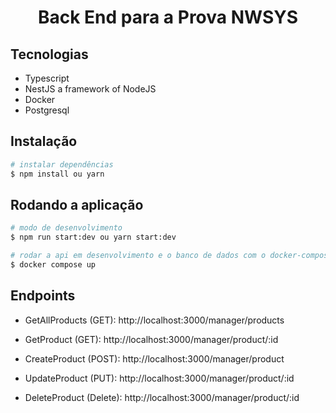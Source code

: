 <h1 align="center" >Back End para a Prova NWSYS</h1>

## Tecnologias

- Typescript
- NestJS a framework of NodeJS
- Docker
- Postgresql

## Instalação

```bash
# instalar dependências
$ npm install ou yarn
```

## Rodando a aplicação

```bash
# modo de desenvolvimento
$ npm run start:dev ou yarn start:dev

# rodar a api em desenvolvimento e o banco de dados com o docker-compose
$ docker compose up
```

## Endpoints
- <p>GetAllProducts (GET): http://localhost:3000/manager/products</p>
- <p>GetProduct (GET): http://localhost:3000/manager/product/:id</p>
- <p>CreateProduct (POST): http://localhost:3000/manager/product</p>
- <p>UpdateProduct (PUT): http://localhost:3000/manager/product/:id</p>
- <p>DeleteProduct (Delete): http://localhost:3000/manager/product/:id</p>

